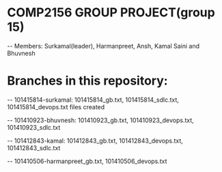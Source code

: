 # COMP2156 GROUP PROJECT(group 15)
-- Members: Surkamal(leader), Harmanpreet, Ansh, Kamal Saini and Bhuvnesh 

# Branches in this repository:
-- 101415814-surkamal: 101415814_gb.txt, 101415814_sdlc.txt, 101415814_devops.txt files created  

-- 101410923-bhuvnesh: 101410923_gb.txt, 101410923_devops.txt, 101410923_sdlc.txt 

-- 101412843-kamal: 101412843_gb.txt, 101412843_devops.txt, 101412843_sdlc.txt

-- 101410506-harmanpreet_gb.txt, 101410506_devops.txt